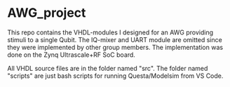 # AWG_project
This repo contains the VHDL-modules I designed for an AWG providing stimuli to a single Qubit. 
The IQ-mixer and UART module are omitted since they were implemented by other group members.
The implementation was done on the Zynq Ultrascale+RF SoC board.

All VHDL source files are in the folder named "src". The folder named "scripts" are just bash scripts for running Questa/Modelsim from VS Code.
